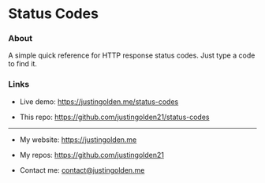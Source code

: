 # Status Codes

### About

A simple quick reference for HTTP response status codes. Just type a code to find it.

### Links

- Live demo: https://justingolden.me/status-codes

- This repo: https://github.com/justingolden21/status-codes

<hr>

- My website: https://justingolden.me

- My repos: https://github.com/justingolden21

- Contact me: contact@justingolden.me